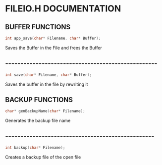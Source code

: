 # FILEIO.H DOCUMENTATION 

## BUFFER FUNCTIONS 

``` C 
int app_save(char* Filename, char* Buffer);
``` 
Saves the Buffer in the File and frees the Buffer

## --------------------------------------------------

``` C
int save(char* Filename, char* Buffer);
``` 
 Saves the buffer in the file by rewriting it

 ##  BACKUP FUNCTIONS 

 ```C 
char* genBackupName(char* Filename);
``` 
Generates the backup file name

## -------------------------------------------------

``` C 
int backup(char* Filename);
``` 
Creates a backup file of the open file


